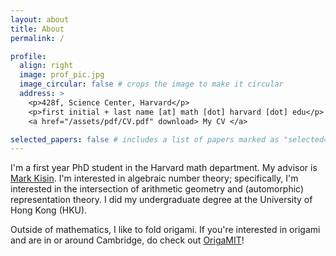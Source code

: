 ```yaml
---
layout: about
title: About
permalink: /

profile:
  align: right
  image: prof_pic.jpg
  image_circular: false # crops the image to make it circular
  address: >
    <p>428f, Science Center, Harvard</p>
    <p>first initial + last name [at] math [dot] harvard [dot] edu</p>
    <a href="/assets/pdf/CV.pdf" download> My CV </a>

selected_papers: false # includes a list of papers marked as "selected={true}"
---
```

I'm a first year PhD student in the Harvard math department. My advisor is [Mark Kisin](https://people.math.harvard.edu/~kisin/). I'm interested in algebraic number theory; specifically, I'm interested in the intersection of arithmetic geometry and (automorphic) representation theory. I did my undergraduate degree at the University of Hong Kong (HKU).

Outside of mathematics, I like to fold origami. If you're interested in origami and are in or around Cambridge, do check out [OrigaMIT](http://origamit.mit.edu/)!